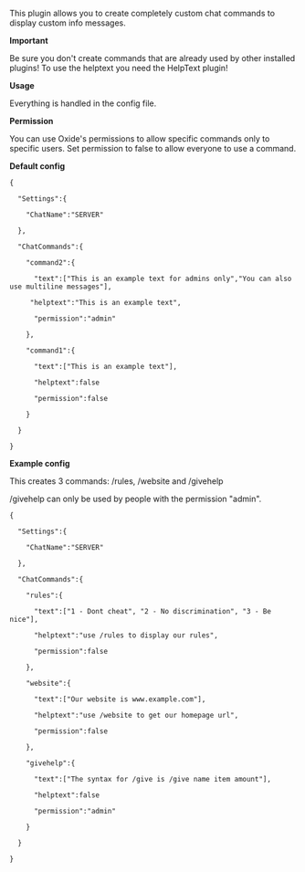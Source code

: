 This plugin allows you to create completely custom chat commands to display custom info messages.

**Important**

Be sure you don't create commands that are already used by other installed plugins! To use the helptext you need the HelpText plugin!

**Usage**

Everything is handled in the config file.

**Permission**

You can use Oxide's permissions to allow specific commands only to specific users. Set permission to false to allow everyone to use a command.

**Default config**

````
{

  "Settings":{

    "ChatName":"SERVER"

  },

  "ChatCommands":{

    "command2":{

      "text":["This is an example text for admins only","You can also use multiline messages"],

     "helptext":"This is an example text",

      "permission":"admin"

    },

    "command1":{

      "text":["This is an example text"],

      "helptext":false

      "permission":false

    }

  }

}
````


**Example config**

This creates 3 commands: /rules, /website and /givehelp

/givehelp can only be used by people with the permission "admin".

````
{

  "Settings":{

    "ChatName":"SERVER"

  },

  "ChatCommands":{

    "rules":{

      "text":["1 - Dont cheat", "2 - No discrimination", "3 - Be nice"],

      "helptext":"use /rules to display our rules",

      "permission":false

    },

    "website":{

      "text":["Our website is www.example.com"],

      "helptext":"use /website to get our homepage url",

      "permission":false

    },

    "givehelp":{

      "text":["The syntax for /give is /give name item amount"],

      "helptext":false

      "permission":"admin"

    }

  }

}
````